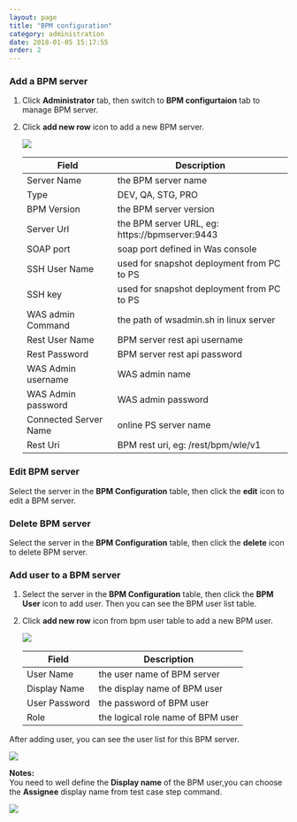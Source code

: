```yaml
---
layout: page
title: "BPM configuration"
category: administration
date: 2018-01-05 15:17:55
order: 2
---
```


### Add a BPM server
  1. Click **Administrator** tab, then switch to  **BPM configurtaion** tab to manage BPM server.  
  
  2. Click **add new row** icon to add a new BPM server.  
  
     ![][administrator_bpmserver]  

      |   Field                | Description                                                             |
      | ---------------------- |-------------------------------------------------------------------------|                                          
      | Server Name            | the BPM server name                                                                        |  
      | Type                   | DEV, QA, STG, PRO                                                          |
      | BPM Version            | the BPM server version                                                                        |
      | Server Url             | the BPM server URL, eg: https://bpmserver:9443                     |                                                                        
      | SOAP port              | soap port defined in Was console                                |
      | SSH User Name          | used for snapshot deployment from PC to PS                            | 
      | SSH key                | used for snapshot deployment from PC to PS                           |
      | WAS admin Command      | the path of wsadmin.sh  in linux server                                 |      
      | Rest User Name         | BPM server rest api username                                            |
      | Rest Password          | BPM server rest api password                                            |   
      | WAS Admin username     | WAS admin name                                                                        |
      | WAS Admin password     | WAS admin password                                                                        |  
      | Connected Server Name  | online PS server name               |
      | Rest Uri               | BPM rest uri, eg: /rest/bpm/wle/v1                                                           |   


### Edit BPM server
  Select the server in the **BPM Configuration** table, then click the	**edit** icon to edit a BPM server. 


### Delete BPM server
  Select the server in the **BPM Configuration** table, then click the **delete** icon to delete BPM server. 

### Add user to a BPM server
  1. Select the server in the **BPM Configuration** table, then click the **BPM User** icon to add user. Then you can see the BPM user list table. 
  
  2. Click **add new row** icon from bpm user table to add a new BPM user.  
	
     ![][administrator_bpmuser]           
	  
	 |   Field                | Description                                                             |
     | ---------------------- |-------------------------------------------------------------------------|                                          
     | User    Name           | the user name of BPM server                                              |  
     | Display Name           | the display name of BPM user                                          |
     | User Password          | the password of BPM user                                                |
     | Role                   | the logical role name of BPM user                                                    |  
 

  After adding user, you can see the user list for this BPM server.
  
  ![][administrator_bpmuserlist]    
	
**Notes:**   
You need to well define the **Display name** of the BPM user,you can choose the **Assignee** display name from test case step command.

  ![][administrator_assignee]   
  
[administrator_bpmserver]: ../images/administrator/administrator_bpmserver.png
[administrator_bpmuser]: ../images/administrator/administrator_bpmuser.png
[administrator_bpmuserlist]: ../images/administrator/administrator_userlist.png
[administrator_assignee]: ../images/administrator/administrator_asignee.png

